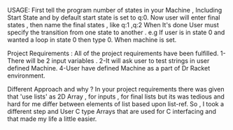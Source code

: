 USAGE:
First tell the program number of states in your Machine , Including Start State 
and by default start state is set to q:0. 
Now user will enter final states , then 
name the final states , like q:1 ,q:2
When It's done User must specify the transition from one state to another .
e.g If user is in state 0 and wanted a loop in state 0 then type 0.
When machine is set.






Project Requirements :
All of the project requirements have been fulfilled. 
1- There will be 2 input variables .
2-It will ask user to test strings in user defined Machine.
4-User have defined Machine as a part of Dr Racket environment.



Different Approach and why ?
In your project requirements there was given that 'use lists' as 2D Array , for inputs , for final lists but its was tedious and hard for me differ between elements of list based upon list-ref. So , I took a different step and User C type Arrays that are used for C interfacing and that made my life a little easier. 
